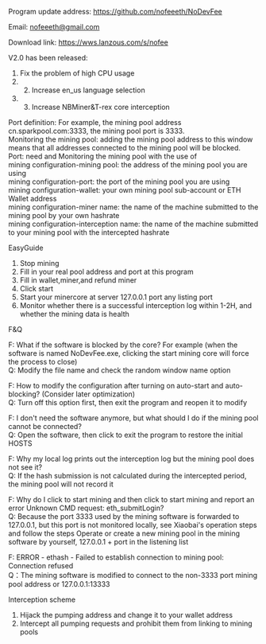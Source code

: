 Program update address: https://github.com/nofeeeth/NoDevFee

Email: nofeeeth@gmail.com

Download link: https://wws.lanzous.com/s/nofee

V2.0 has been released: 
1. Fix the problem of high CPU usage   
2. 2. Increase en_us language selection   
3. 3. Increase NBMiner&T-rex core interception  

Port definition: For example, the mining pool address cn.sparkpool.com:3333, the mining pool port is 3333.   
Monitoring the mining pool: adding the mining pool address to this window means that all addresses connected to the mining pool will be blocked.   
Port: need and Monitoring the mining pool with the use of   
mining configuration-mining pool: the address of the mining pool you are using    
mining configuration-port: the port of the mining pool you are using    
mining configuration-wallet: your own mining pool sub-account or ETH Wallet address   
mining configuration-miner name: the name of the machine submitted to the mining pool by your own hashrate   
mining configuration-interception name: the name of the machine submitted to your mining pool with the intercepted hashrate    

EasyGuide  
1. Stop mining
2. Fill in your real pool address and port at this program
3. Fill in wallet,miner,and refund miner
4. Click start
5. Start your minercore at server 127.0.0.1 port any listing port
6. Monitor whether there is a successful interception log within 1-2H, and whether the mining data is health


F&Q  

F: What if the software is blocked by the core? For example (when the software is named NoDevFee.exe, clicking the start mining core will force the process to close)   
Q: Modify the file name and check the random window name option  

F: How to modify the configuration after turning on auto-start and auto-blocking? (Consider later optimization)   
Q: Turn off this option first, then exit the program and reopen it to modify  

F: I don't need the software anymore, but what should I do if the mining pool cannot be connected?   
Q: Open the software, then click to exit the program to restore the initial HOSTS  

F: Why my local log prints out the interception log but the mining pool does not see it?   
Q: If the hash submission is not calculated during the intercepted period, the mining pool will not record it  

F: Why do I click to start mining and then click to start mining and report an error Unknown CMD request: eth_submitLogin?   
Q: Because the port 3333 used by the mining software is forwarded to 127.0.0.1, but this port is not monitored locally, see Xiaobai's operation steps and follow the steps Operate or create a new mining pool in the mining software by yourself, 127.0.0.1 + port in the listening list  

F: ERROR - ethash - Failed to establish connection to mining pool: Connection refused  
Q：The mining software is modified to connect to the non-3333 port mining pool address or 127.0.0.1:13333  

Interception scheme  
1. Hijack the pumping address and change it to your wallet address  
2. Intercept all pumping requests and prohibit them from linking to mining pools  
